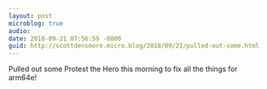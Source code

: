 ```yaml
---
layout: post
microblog: true
audio: 
date: 2018-09-21 07:56:59 -0800
guid: http://scottdensmore.micro.blog/2018/09/21/pulled-out-some.html
---
```

Pulled out some Protest the Hero this morning to fix all the things for arm64e! 
